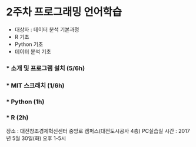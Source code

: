 # 2주차 프로그래밍 언어학습

- 대상자 : 데이터 분석 기본과정
- R 기초
- Python 기초
- 데이터 분석 기초

### * 소개 및 프로그램 설치 (5/6h)
### * MIT 스크래치 (1/6h)
### * Python (1h)
### * R (2h)

장소 :  대전창조경제혁신센터 중앙로 캠퍼스(대전도시공사 4층) PC실습실
시간 :  2017년 5월 30일(화) 오후 1-5시


